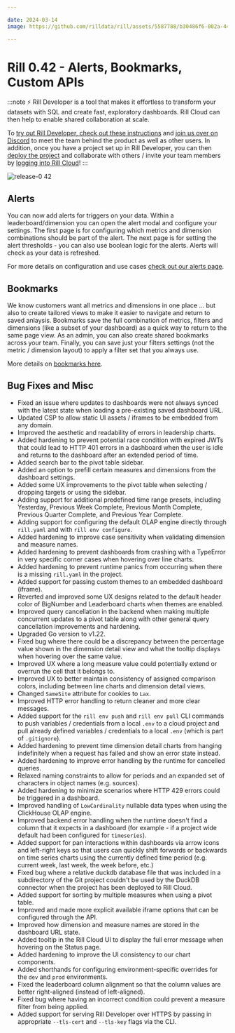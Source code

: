 ```yaml
---

date: 2024-03-14
image: https://github.com/rilldata/rill/assets/5587788/b30486f6-002a-445d-8a1b-955b6ec0066d

---
```


# Rill 0.42 - Alerts, Bookmarks, Custom APIs

:::note
⚡ Rill Developer is a tool that makes it effortless to transform your datasets with SQL and create fast, exploratory dashboards. Rill Cloud can then help to enable shared collaboration at scale.

To [try out Rill Developer, check out these instructions](/home/install) and [join us over on Discord](https://bit.ly/3bbcSl9) to meet the team behind the product as well as other users. In addition, once you have a project set up in Rill Developer, you can then [deploy the project](/deploy/existing-project) and collaborate with others / invite your team members by [logging into Rill Cloud](https://ui.rilldata.com)!
:::

![release-0 42](<https://storage.googleapis.com/prod-cdn.rilldata.com/docs/release-notes/0.41_bookmarks_alerts.gif>)

## Alerts
You can now add alerts for triggers on your data. Within a leaderboard/dimension you can open the alert modal and configure your settings. The first page is for configuring which metrics and dimension combinations should be part of the alert. The next page is for setting the alert thresholds - you can also use boolean logic for the alerts. Alerts will check as your data is refreshed. 

For more details on configuration and use cases [check out our alerts page](/explore/alerts).

## Bookmarks
We know customers want all metrics and dimensions in one place ... but also to create tailored views to make it easier to navigate and return to saved anlaysis. Bookmarks save the full combination of metrics, filters and dimensions (like a subset of your dashboard) as a quick way to return to the same page view. As an admin, you can also create shared bookmarks across your team. Finally, you can save just your filters settings (not the metric / dimension layout) to apply a filter set that you always use.

More details on [bookmarks here](/explore/bookmarks).


## Bug Fixes and Misc
- Fixed an issue where updates to dashboards were not always synced with the latest state when loading a pre-existing saved dashboard URL.
- Updated CSP to allow static UI assets / iframes to be embedded from any domain.
- Improved the aesthetic and readability of errors in leadership charts.
- Added hardening to prevent potential race condition with expired JWTs that could lead to HTTP 401 errors in a dashboard when the user is idle and returns to the dashboard after an extended period of time.
- Added search bar to the pivot table sidebar.
- Added an option to prefill certain measures and dimensions from the dashboard settings. 
- Added some UX improvements to the pivot table when selecting / dropping targets or using the sidebar.
- Adding support for additional predefined time range presets, including Yesterday, Previous Week Complete, Previous Month Complete, Previous Quarter Complete, and Previous Year Complete.
- Adding support for configuring the default OLAP engine directly through `rill.yaml` and with `rill env configure`.
- Added hardening to improve case sensitivity when validating dimension and measure names.
- Added hardening to prevent dashboards from crashing with a TypeError in very specific corner cases when hovering over line charts.
- Added hardening to prevent runtime panics from occurring when there is a missing `rill.yaml` in the project.
- Added support for passing custom themes to an embedded dashboard (iframe).
- Reverted and improved some UX designs related to the default header color of BigNumber and Leaderboard charts when themes are enabled.
- Improved query cancellation in the backend when making multiple concurrent updates to a pivot table along with other general query cancellation improvements and hardening.
- Upgraded Go version to v1.22.
- Fixed bug where there could be a discrepancy between the percentage value shown in the dimension detail view and what the tooltip displays when hovering over the same value.
- Improved UX where a long measure value could potentially extend or overrun the cell that it belongs to.
- Improved UX to better maintain consistency of assigned comparison colors, including between line charts and dimension detail views.
- Changed `SameSite` attribute for cookies to `Lax`.
- Improved HTTP error handling to return cleaner and more clear messages.
- Added support for the `rill env push` and `rill env pull` CLI commands to push variables / credentials from a local `.env` to a cloud project and pull already defined variables / credentials to a local `.env` (which is part of `.gitignore`).
- Added hardening to prevent time dimension detail charts from hanging indefinitely when a request has failed and show an error state instead.
- Added hardening to improve error handling by the runtime for cancelled queries.
- Relaxed naming constraints to allow for periods and an expanded set of characters in object names (e.g. sources). 
- Added hardening to minimize scenarios where HTTP 429 errors could be triggered in a dashboard.
- Improved handling of `LowCardinality` nullable data types when using the ClickHouse OLAP engine.
- Improved backend error handling when the runtime doesn't find a column that it expects in a dashboard (for example - if a project wide default had been configured for `timeseries`).
- Added support for pan interactions within dashboards via arrow icons and left-right keys so that users can quickly shift forwards or backwards on time series charts using the currently defined time period (e.g. current week, last week, the week before, etc.)
- Fixed bug where a relative duckdb database file that was included in a subdirectory of the Git project couldn't be used by the DuckDB connector when the project has been deployed to Rill Cloud.
- Added support for sorting by multiple measures when using a pivot table.
- Improved and made more explicit available iframe options that can be configured through the API.
- Improved how dimension and measure names are stored in the dashboard URL state.
- Added tooltip in the Rill Cloud UI to display the full error message when hovering on the Status page.
- Added hardening to improve the UI consistency to our chart components.
- Added shorthands for configuring environment-specific overrides for the `dev` and `prod` environments.
- Fixed the leaderboard column alignment so that the column values are better right-aligned (instead of left-aligned).
- Fixed bug where having an incorrect condition could prevent a measure filter from being applied.
- Added support for serving Rill Developer over HTTPS by passing in appropriate `--tls-cert` and `--tls-key` flags via the CLI.